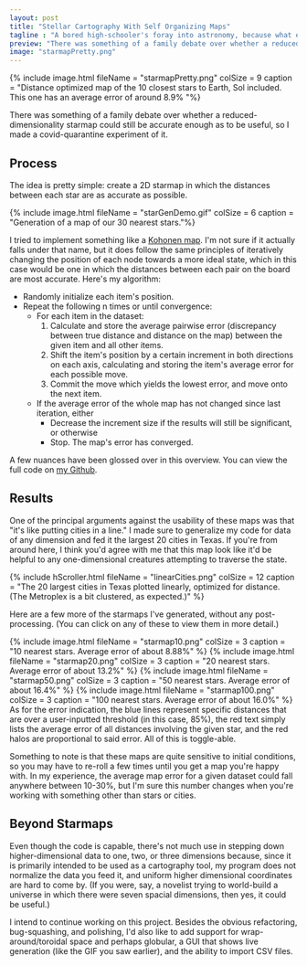 ```yaml
---
layout: post
title: "Stellar Cartography With Self Organizing Maps"
tagline : "A bored high-schooler's foray into astronomy, because what else was I supposed to do during lockdown?"
preview: "There was something of a family debate over whether a reduced-dimensionality starmap could still be accurate enough as to be useful, so I made a covid-quarantine experiment of it."
image: "starmapPretty.png"
---
```


{% include image.html fileName = "starmapPretty.png" colSize = 9 caption = "Distance optimized map of the 10 closest stars to Earth, Sol included. This one has an average error of around 8.9% "%}

There was something of a family debate over whether a reduced-dimensionality starmap could still be accurate enough as to be useful, so I made a covid-quarantine experiment of it. 


## Process
The idea is pretty simple: create a 2D starmap in which the distances between each star are as accurate as possible.

{% include image.html fileName = "starGenDemo.gif" colSize = 6 caption = "Generation of a map of our 30 nearest stars."%}


I tried to implement something like a [Kohonen map](https://en.wikipedia.org/wiki/Self-organizing_map). I'm not sure if it actually falls under that name, but it does follow the same principles of iteratively changing the position of each node towards a more ideal state, which in this case would be one in which the distances between each pair on the board are most accurate. Here's my algorithm:

- Randomly initialize each item's position.
- Repeat the following n times or until convergence:
	- For each item in the dataset:
		1. Calculate and store the average pairwise error (discrepancy between true distance and distance on the map) between the given item and all other items.
		2. Shift the item's position by a certain increment in both directions on each axis, calculating and storing the item's average error for each possible move. 
		3. Commit the move which yields the lowest error, and move onto the next item.
	- If the average error of the whole map has not changed since last iteration, either
		- Decrease the increment size if the results will still be significant, or otherwise
		- Stop. The map's error has converged.

A few nuances have been glossed over in this overview. You can view the full code on [my Github](https://github.com/ken-myers/stargen).

## Results

One of the principal arguments against the usability of these maps was that "it's like putting cities in a line." I made sure to generalize my code for data of any dimension and fed it the largest 20 cities in Texas. If you're from around here, I think you'd agree with me that this map look like it'd be helpful to any one-dimensional creatures attempting to traverse the state.

{% include hScroller.html fileName = "linearCities.png" colSize = 12 caption = "The 20 largest cities in Texas plotted linearly, optimized for distance. (The Metroplex is a bit clustered, as expected.)" %}

Here are a few more of the starmaps I've generated, without any post-processing. (You can click on any of these to view them in more detail.) 

<div class = "row">
{% include image.html fileName = "starmap10.png" colSize = 3 caption = "10 nearest stars. Average error of about 8.88%" %}
{% include image.html fileName = "starmap20.png" colSize = 3 caption = "20 nearest stars. Average error of about 13.2%" %}
{% include image.html fileName = "starmap50.png" colSize = 3 caption = "50 nearest stars. Average error of about 16.4%" %}
{% include image.html fileName = "starmap100.png" colSize = 3 caption = "100 nearest stars. Average error of about 16.0%" %}
</div>
As for the error indication, the blue lines represent specific distances that are over a user-inputted threshold (in this case, 85%), the red text simply lists the average error of all distances involving the given star, and the red halos are proportional to said error. All of this is toggle-able.

Something to note is that these maps are quite sensitive to initial conditions, so you may have to re-roll a few times until you get a map you're happy with. In my experience, the average map error for a given dataset could fall anywhere between 10-30%, but I'm sure this number changes when you're working with something other than stars or cities. 

## Beyond Starmaps

Even though the code is capable, there's not much use in stepping down higher-dimensional data to one, two, or three dimensions because, since it is primarily intended to be used as a cartography tool, my program does not normalize the data you feed it, and uniform higher dimensional coordinates are hard to come by. (If you were, say, a novelist trying to world-build a universe in which there were seven spacial dimensions, then yes, it could be useful.) 

I intend to continue working on this project. Besides the obvious refactoring, bug-squashing, and polishing, I'd also like to add support for wrap-around/toroidal space and perhaps globular, a GUI that shows live generation (like the GIF you saw earlier), and the ability to import CSV files. 